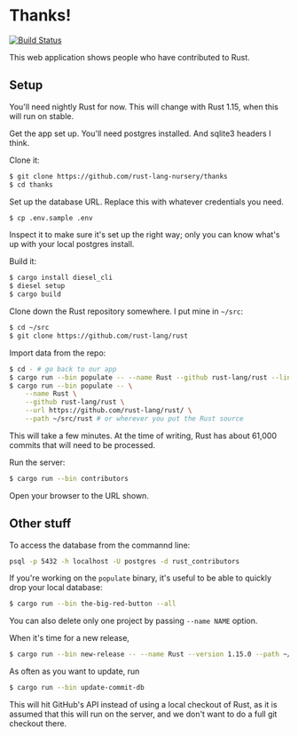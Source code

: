 # Thanks!

[![Build Status][status-img]][status]

[status-img]: https://travis-ci.org/rust-lang-nursery/thanks.svg?branch=master
[status]: https://travis-ci.org/rust-lang-nursery/thanks

This web application shows people who have contributed to Rust.

## Setup

You'll need nightly Rust for now. This will change with Rust 1.15, when
this will run on stable.

Get the app set up. You'll need postgres installed. And sqlite3 headers I
think.

Clone it:

```bash
$ git clone https://github.com/rust-lang-nursery/thanks
$ cd thanks
```

Set up the database URL. Replace this with whatever credentials you need.

```bash
$ cp .env.sample .env
```

Inspect it to make sure it's set up the right way; only you can know what's
up with your local postgres install.

Build it:

```bash
$ cargo install diesel_cli
$ diesel setup
$ cargo build
```

Clone down the Rust repository somewhere. I put mine in `~/src`:

```bash
$ cd ~/src
$ git clone https://github.com/rust-lang/rust
```

Import data from the repo:

```bash
$ cd - # go back to our app
$ cargo run --bin populate -- --name Rust --github rust-lang/rust --link rust --path ~/src/rust # or whever you put the Rust source
$ cargo run --bin populate -- \
    --name Rust \
    --github rust-lang/rust \
    --url https://github.com/rust-lang/rust/ \
    --path ~/src/rust # or wherever you put the Rust source
```

This will take a few minutes. At the time of writing, Rust has about 61,000
commits that will need to be processed.

Run the server:

```bash
$ cargo run --bin contributors
```

Open your browser to the URL shown.

## Other stuff

To access the database from the commannd line:

```bash
psql -p 5432 -h localhost -U postgres -d rust_contributors
```

If you're working on the `populate` binary, it's useful to be able to quickly
drop your local database:

```bash
$ cargo run --bin the-big-red-button --all
```

You can also delete only one project by passing `--name NAME` option.

When it's time for a new release,

```bash
$ cargo run --bin new-release -- --name Rust --version 1.15.0 --path ~/src/rust # or wherever your Rust is
```

As often as you want to update, run

```bash
$ cargo run --bin update-commit-db
```

This will hit GitHub's API instead of using a local checkout of Rust, as it is
assumed that this will run on the server, and we don't want to do a full git
checkout there.
